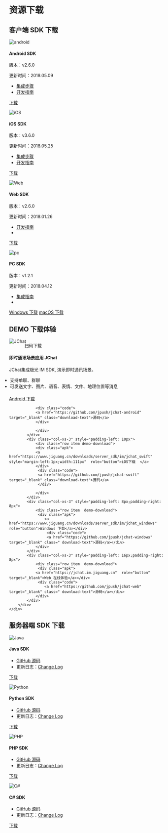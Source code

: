 # 资源下载

## 客户端 SDK 下载

<div class="row client downloads">
    <div class="col-md-6">
        <div class="thumbnail">
            <img src="../image/resource_android.png" alt="android">
            <div class="caption">
                <h4>Android SDK</h4>
                <p>版本：v2.6.0</p>
                <p>更新时间：2018.05.09</p>
                <ul>
                    <li><a href="../client/jmessage_android_guide">集成步骤</a></li>
                    <li><a href="../client/im_sdk_android/">开发指南</a></li>
                </ul>
                <p><a href="https://www.jiguang.cn/downloads/sdk/im_android/" class="btn btn-default" role="button">下载</a></p>
            </div>
        </div>
    </div>
    <div class="col-md-6">
        <div class="thumbnail">
            <img src="../image/resource_ios.png" alt="iOS">
            <div class="caption">
                <h4>iOS SDK</h4>
                <p>版本：v3.6.0</p>
                <p>更新时间：2018.05.25</p>
                <ul>
                    <li><a href="../client/jmessage_ios_guide/">集成步骤</a></li>
                    <li><a href="../client/im_sdk_ios/">开发指南</a></li>
                </ul>
                <p><a href="https://www.jiguang.cn/downloads/sdk/im_ios/" class="btn btn-default" role="button">下载</a></p>
            </div>
        </div>
    </div>
</div>
<div class="row client downloads">
    <div class="col-md-6">
        <div class="thumbnail">
            <img src="../image/resource_js.png" alt="Web">
            <div class="caption">
                <h4>Web SDK</h4>
                <p>版本：v2.6.0</p>
                <p>更新时间：2018.01.26</p>
                <ul>
                    <li><a href="../client/im_sdk_js_v2/">开发指南</a></li>
                    <li class="li-clear"></li>
                </ul>
                <p><a href="https://www.jiguang.cn/downloads/sdk/im_js/" class="btn btn-default" role="button">下载</a></p>
            </div>
        </div>
    </div>
    <div class="col-md-6">
        <div class="thumbnail">
            <img src="../image/pc.png" alt="pc">
            <div class="caption">
                <h4>PC SDK</h4>
                <p>版本：v1.2.1</p>
                <p>更新时间：2018.04.12</p>
                <ul>
                    <li><a href="../client/im_sdk_win/">集成指南</a></li>
                    <li class="li-clear"></li>
                </ul>
                <p><a href="https://www.jiguang.cn/downloads/sdk/im_win" class="btn btn-default" role="button">Windows 下载</a>
				<a href="https://www.jiguang.cn/downloads/sdk/im_mac" class="btn btn-default" role="button">macOS 下载</a></p>
            </div>
        </div>
    </div>
</div>


## DEMO 下载体验

<div class="row server downloads j-chat-demo" style="margin: 0">
    <div class="box">
        <div class="col-md-3 item">
            <img src="../image/jchat.png" alt="JChat" style="margin-bottom: 0; border:none;margin-top: -1px;">
            <p style="margin-left: 50px; margin-top: -5px;">扫码下载</p>
        </div>
    </div>
    <div class="col-md-8">
        <h4>即时通讯场景应用 JChat</h4>
        <p>JChat集成极光 IM SDK, 演示即时通讯场景。</p>
        <ul style="margin-left:-21px; margin-bottom: 20px;">
            <li>支持单聊、群聊</li>
            <li>可发送文字、图片、语音、表情、文件、地理位置等消息</li>
        </ul>
        <div class="row box">
            <div class="col-xs-3">
                <div class="row item demo-download">
                    <div class="apk">
                        <a href="https://www.jiguang.cn/downloads/server_sdk/im/jchat_android"  role="button">Android 下载</a>
                     </div>
                
                <div class="code">
                <a href="https://github.com/jpush/jchat-android" target="_blank" class="download-text">源码</a>
                </div>
                
                </div>
            </div>
            <div class="col-xs-3" style="padding-left: 10px">
                <div class="row item demo-download">
                <div class="apk">
                <a href="https://www.jiguang.cn/downloads/server_sdk/im/jchat_swift" style="margin-left:1px;width:111px"  role="button">iOS下载  </a>
                </div>
                 <div class="code">
                 <a href="https://github.com/jpush/jchat-swift" target="_blank" class="download-text">源码</a>
                 </div>
                   
                </div>
            </div>
            <div class="col-xs-3" style="padding-left: 8px;padding-right: 8px">
                <div class="row item  demo-download">
                 <div class="apk">
                    <a href="https://www.jiguang.cn/downloads/server_sdk/im/jchat_windows" role="button">Windows 下载</a></div>
                     <div class="code">
                     <a href="https://github.com/jpush/jchat-windows" target="_blank" class=" download-text">源码</a></div>
                </div>
            </div>
            <div class="col-xs-3" style="padding-left: 16px;padding-right: 8px">
                <div class="row item  demo-download">
                 <div class="apk">
                <a href="https://jchat.im.jiguang.cn"  role="button" target="_blank">Web 在线体验</a></div>
                 <div class="code">
                    <a href="https://github.com/jpush/jchat-web" target="_blank" class=" download-text">源码</a></div>
                </div>
            </div>
        </div>
    </div>
</div>


## 服务器端 SDK 下载

<div class="row server downloads">
    <div class="col-md-6">
        <div class="thumbnail">
            <img src="../image/resource_sdk_java.png" alt="Java">
            <div class="caption">
                <h4>Java SDK</h4>
                <ul>
                    <li><a href="https://github.com/jpush/jmessage-api-java-client" target="_blank">GitHub 源码</a></li>
                    <li>更新日志：<a href="https://github.com/jpush/jmessage-api-java-client/releases" target="_blank">Change Log</a></li>
                </ul>
                <p><a href="https://www.jiguang.cn/downloads/server_sdk/im/java" class="btn btn-default" role="button">下载</a></p>
            </div>
        </div>
    </div>
    <div class="col-md-6">
        <div class="thumbnail">
            <img src="../image/resource_sdk_python.png" alt="Python">
            <div class="caption">
                <h4>Python SDK</h4>
                <ul>
                    <li><a href="https://github.com/jpush/jmessage-api-python-client" target="_blank">GitHub 源码</a></li>
                    <li>更新日志：<a href="https://github.com/jpush/jmessage-api-python-client/releases" target="_blank">Change Log</a></li>
                </ul>
                <p><a href="https://github.com/jpush/jmessage-api-python-client/archive/master.zip" class="btn btn-default" role="button">下载</a></p>
            </div>
        </div>
    </div>
</div>
<div class="row server downloads">
    <div class="col-md-6">
        <div class="thumbnail">
            <img src="../image/resource_sdk_php.png" alt="PHP">
            <div class="caption">
                <h4>PHP SDK</h4>
                <ul>
                    <li><a href="https://github.com/jpush/jmessage-api-php-client" target="_blank">GitHub 源码</a></li>
                    <li>更新日志：<a href="https://github.com/jpush/jmessage-api-php-client/releases" target="_blank">Change Log</a></li>
                </ul>
                <p><a href="https://github.com/jpush/jmessage-api-php-client/archive/master.zip" class="btn btn-default" role="button">下载</a></p>
            </div>
        </div>
    </div>
    <div class="col-md-6">
        <div class="thumbnail">
            <img src="../image/resource_sdk_csharp.png" alt="C#">
            <div class="caption">
                <h4>C# SDK</h4>
                <ul>
                    <li><a href="https://github.com/jpush/jmessage-api-csharp-client" target="_blank">GitHub 源码</a></li>
                    <li>更新日志：<a href="https://github.com/jpush/jmessage-api-csharp-client/releases" target="_blank">Change Log</a></li>
                </ul>
                <p><a href="https://github.com/jpush/jmessage-api-csharp-client/archive/master.zip" class="btn btn-default" role="button">下载</a></p>
            </div>
        </div>
    </div>
</div>

